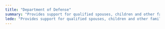 ```yaml
---
title: "Department of Defense"
summary: "Provides support for qualified spouses, children and other family members of deceased service members."
lede: "Provides support for qualified spouses, children and other family members of deceased service members."
---
```

